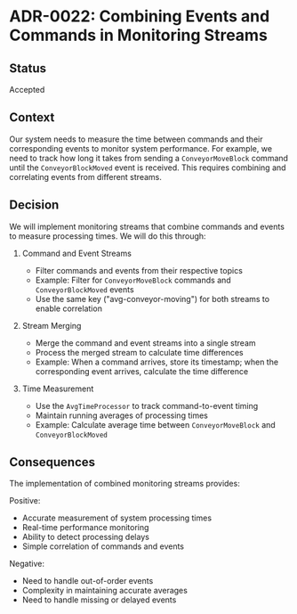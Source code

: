 # ADR-0022: Combining Events and Commands in Monitoring Streams

## Status
Accepted

## Context
Our system needs to measure the time between commands and their corresponding events to monitor system performance. For example, we need to track how long it takes from sending a `ConveyorMoveBlock` command until the `ConveyorBlockMoved` event is received. This requires combining and correlating events from different streams.

## Decision
We will implement monitoring streams that combine commands and events to measure processing times. We will do this through:

1. Command and Event Streams
   - Filter commands and events from their respective topics
   - Example: Filter for `ConveyorMoveBlock` commands and `ConveyorBlockMoved` events
   - Use the same key ("avg-conveyor-moving") for both streams to enable correlation

2. Stream Merging
   - Merge the command and event streams into a single stream
   - Process the merged stream to calculate time differences
   - Example: When a command arrives, store its timestamp; when the corresponding event arrives, calculate the time difference

3. Time Measurement
   - Use the `AvgTimeProcessor` to track command-to-event timing
   - Maintain running averages of processing times
   - Example: Calculate average time between `ConveyorMoveBlock` and `ConveyorBlockMoved`

## Consequences
The implementation of combined monitoring streams provides:

Positive:
- Accurate measurement of system processing times
- Real-time performance monitoring
- Ability to detect processing delays
- Simple correlation of commands and events

Negative:
- Need to handle out-of-order events
- Complexity in maintaining accurate averages
- Need to handle missing or delayed events

